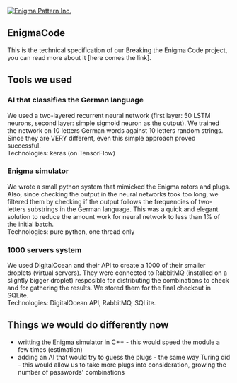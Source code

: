 [![Enigma Pattern Inc.](https://raw.githubusercontent.com/EnigmaPatternInc/EnigmaCode/master/Enigma_github.png)](http://www.enigmapattern.com)
## EnigmaCode

This is the technical specification of our Breaking the Enigma Code project, you can read more about it [here comes the link].

## Tools we used

### AI that classifies the German language
We used a two-layered recurrent neural network (first layer: 50 LSTM neurons, second layer: simple sigmoid neuron as the output). We trained the network on 10 letters German words against 10 letters random strings. Since they are VERY different, even this simple approach proved successful.  
Technologies: keras (on TensorFlow)

### Enigma simulator
We wrote a small python system that mimicked the Enigma rotors and plugs. Also, since checking the output in the neural networks took too long, we filtered them by checking if the output follows the frequencies of two-letters substrings in the German language. This was a quick and elegant solution to reduce the amount work for neural network to less than 1% of the initial batch.  
Technologies: pure python, one thread only

### 1000 servers system
We used DigitalOcean and their API to create a 1000 of their smaller droplets (virtual servers). They were connected to RabbitMQ (installed on a slightly bigger droplet) resposible for distributing the combinations to check and for gathering the results. We stored them for the final checkout in SQLite.  
Technologies: DigitalOcean API, RabbitMQ, SQLite.

## Things we would do differently now
* writting the Enigma simulator in C++ - this would speed the module a few times (estimation)
* adding an AI that would try to guess the plugs - the same way Turing did - this would allow us to take more plugs into consideration, growing the number of passwords' combinations
